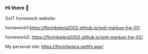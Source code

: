 ### Hi there 👋
GoIT homework website:

homework1:https://florinbejera2002.github.io/goit-markup-hw-01/ 
                      
                      
homework2: https://florinbejera2002.github.io/goit-markup-hw-02/


My personal site: https://florinbejera.netlify.app/ 


<!--
**FlorinBejera2002/florinbejera2002** is a ✨ _special_ ✨ repository because its `README.md` (this file) appears on your GitHub profile.

Here are some ideas to get you started:

- 🔭 I’m currently working on ...
- 🌱 I’m currently learning ...
- 👯 I’m looking to collaborate on ...
- 🤔 I’m looking for help with ...
- 💬 Ask me about ...
- 📫 How to reach me: ...
- 😄 Pronouns: ...
- ⚡ Fun fact: ...
-->
